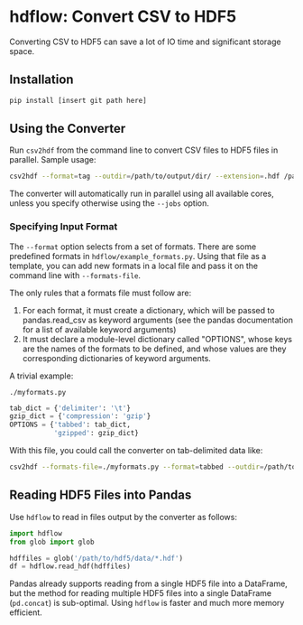 # hdflow: Convert CSV to HDF5

Converting CSV to HDF5 can save a lot of IO time and significant storage space.

## Installation

```bash
pip install [insert git path here]
```

## Using the Converter

Run `csv2hdf` from the command line to convert CSV files to HDF5 files in parallel. Sample usage:

```bash
csv2hdf --format=tag --outdir=/path/to/output/dir/ --extension=.hdf /path/to/csv/input/*.csv
```

The converter will automatically run in parallel using all available cores, unless you specify otherwise using the `--jobs` option.

### Specifying Input Format

The `--format` option selects from a set of formats. There are some predefined formats in `hdflow/example_formats.py`. Using that file as a template, you can add new formats in a local file and pass it on the command line with `--formats-file`.

The only rules that a formats file must follow are:
1. For each format, it must create a dictionary, which will be passed to pandas.read_csv as keyword arguments (see the pandas documentation for a list of available keyword arguments)
2. It must declare a module-level dictionary called "OPTIONS", whose keys are the names of the formats to be defined, and whose values are they corresponding dictionaries of keyword arguments.

A trivial example:

`./myformats.py`
```python
tab_dict = {'delimiter': '\t'}
gzip_dict = {'compression': 'gzip'}
OPTIONS = {'tabbed': tab_dict,
           'gzipped': gzip_dict}
```
With this file, you could call the converter on tab-delimited data like:
```bash
csv2hdf --formats-file=./myformats.py --format=tabbed --outdir=/path/to/output/dir/ /path/to/csv/data/*.csv
```

## Reading HDF5 Files into Pandas

Use `hdflow` to read in files output by the converter as follows:

```python
import hdflow
from glob import glob

hdffiles = glob('/path/to/hdf5/data/*.hdf')
df = hdflow.read_hdf(hdffiles)
```

Pandas already supports reading from a single HDF5 file into a DataFrame, but the method for reading multiple HDF5 files into a single DataFrame (`pd.concat`) is sub-optimal. Using `hdflow` is faster and much more memory efficient.
